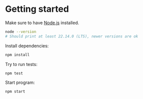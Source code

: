 # Getting started

Make sure to have [Node.js](https://nodejs.org/en/download/) installed.

```bash
node --version
# Should print at least 22.14.0 (LTS), newer versions are ok
```

Install dependencies:

```bash
npm install
```

Try to run tests:

```bash
npm test
```

Start program:

```bash
npm start
```
